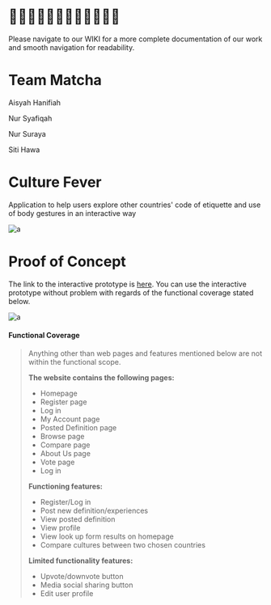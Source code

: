 # 👩🏻‍🌾👩🏻‍🌾👩🏻‍🌾👩🏻‍🌾 

Please navigate to our WIKI for a more complete documentation of our work and smooth navigation for readability.

# Team Matcha
Aisyah Hanifiah

Nur Syafiqah

Nur Suraya

Siti Hawa

# Culture Fever
Application to help users explore other countries' code of etiquette and use of body gestures in an interactive way

![a](https://github.com/deco3500-2018/Matcha/blob/master/poster-final.jpg)

# Proof of Concept
The link to the interactive prototype is [here](https://matcha.uqcloud.net/). You can use the interactive prototype without problem with regards of the functional coverage stated below.

![a](https://github.com/deco3500-2018/Matcha/blob/master/screencapture-matcha-uqcloud-net-2018-10-30-12_23_49.png)

#### Functional Coverage
> Anything other than web pages and features mentioned below are not within the functional scope.
> 
> **The website contains the following pages:**
> * Homepage
> * Register page
> * Log in
> * My Account page
> * Posted Definition page
> * Browse page
> * Compare page
> * About Us page
> * Vote page
> * Log in
>
>
> **Functioning features:**
> * Register/Log in
> * Post new definition/experiences
> * View posted definition
> * View profile 
> * View look up form results on homepage
> * Compare cultures between two chosen countries
>
>
> **Limited functionality features:**
> * Upvote/downvote button
> * Media social sharing button
> * Edit user profile
